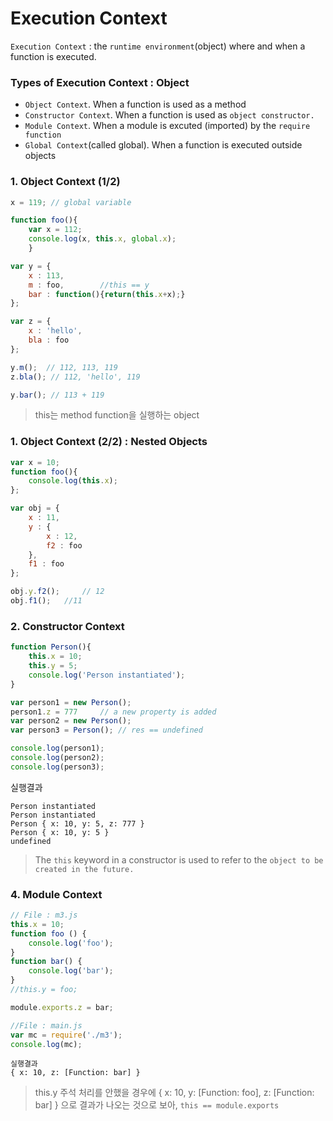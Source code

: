 # Execution Context

`Execution Context` : the `runtime environment`(object) where and when a function is executed.

### Types of Execution Context : Object
- `Object Context`. When a function is used as a method
- `Constructor Context`. When a function is used as `object constructor.`
- `Module Context`. When a module is excuted (imported) by the `require function`
- `Global Context`(called global). When a function is executed outside objects

### 1. Object Context (1/2)
```javascript
x = 119; // global variable

function foo(){ 
    var x = 112; 
    console.log(x, this.x, global.x);
    }

var y = {
    x : 113,
    m : foo,        //this == y
    bar : function(){return(this.x+x);}
};

var z = {
    x : 'hello',
    bla : foo
};

y.m();  // 112, 113, 119
z.bla(); // 112, 'hello', 119

y.bar(); // 113 + 119
```
> this는 method function을 실행하는 object

### 1. Object Context (2/2) : Nested Objects
```javascript
var x = 10;
function foo(){
    console.log(this.x);
};

var obj = {
    x : 11,
    y : {
        x : 12,
        f2 : foo
    },
    f1 : foo
};

obj.y.f2();     // 12
obj.f1();   //11
```

### 2. Constructor Context
```javascript
function Person(){
    this.x = 10;
    this.y = 5;
    console.log('Person instantiated');
}

var person1 = new Person();
person1.z = 777     // a new property is added
var person2 = new Person();
var person3 = Person(); // res == undefined

console.log(person1);
console.log(person2);
console.log(person3);
```

실행결과 
```Person instantiated
Person instantiated
Person instantiated
Person { x: 10, y: 5, z: 777 }
Person { x: 10, y: 5 }
undefined
```

> The `this` keyword in a constructor is used to refer to the `object to be created in the future.`

### 4. Module Context
```javascript
// File : m3.js
this.x = 10;
function foo () {
    console.log('foo');
}
function bar() {
    console.log('bar');
}
//this.y = foo;

module.exports.z = bar;
```

```javascript
//File : main.js
var mc = require('./m3');
console.log(mc);
```

```
실행결과 
{ x: 10, z: [Function: bar] }
```
> this.y 주석 처리를 안했을 경우에 { x: 10, y: [Function: foo], z: [Function: bar] } 으로 결과가 나오는 것으로 보아, `this == module.exports`








